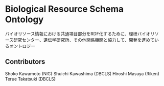 # Biological Resource Schema Ontology
バイオリソース情報における共通項目部分をRDF化するために、理研バイオリソース研究センター、遺伝学研究所、その他関係機関と協力して、開発を進めているオントロジー

## Contributors

Shoko Kawamoto (NIG)
Shuichi Kawashima (DBCLS)
Hiroshi Masuya (Riken)
Terue Takatsuki (DBCLS)

